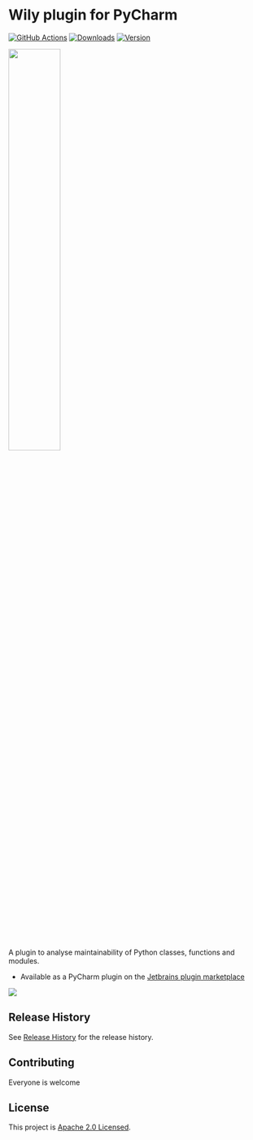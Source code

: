 # Wily plugin for PyCharm

[![GitHub Actions](https://github.com/tonybaloney/wily-pycharm/workflows/CI/badge.svg)](https://github.com/tonybaloney/wily-pycharm/actions)
[![Downloads](https://img.shields.io/jetbrains/plugin/v/14424-wily.svg)](https://plugins.jetbrains.com/plugin/14424-wily)
[![Version](https://img.shields.io/jetbrains/plugin/d/14424-wily.svg)](https://plugins.jetbrains.com/plugin/14424-wily)

<img src="https://github.com/tonybaloney/wily-pycharm/raw/master/src/main/resources/META-INF/pluginIcon.svg" width="45%"/>

A plugin to analyse maintainability of Python classes, functions and modules.

* Available as a PyCharm plugin on the [Jetbrains plugin marketplace](https://plugins.jetbrains.com/plugin/14424-wily)

![](https://github.com/tonybaloney/wily-pycharm/raw/master/doc/_static/screenshot.png)

## Release History

See [Release History](HISTORY.md) for the release history.

## Contributing

Everyone is welcome

## License

This project is [Apache 2.0 Licensed](LICENSE).

